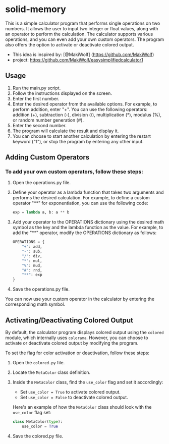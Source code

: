 # solid-memory

This is a simple calculator program that performs single operations on two numbers. It allows the user
to input two integer or float values, along with an operator to perform the calculation. The calculator
supports various operations, and you can even add your own custom operators. The program also offers the
option to activate or deactivate colored output.

 - This idea is inspired by: [@MakiWolf] (https://github.com/MakiWolf)
 - project: https://github.com/MakiWolf/easysimplifiedcalculator1

## Usage

1. Run the main.py script.
2. Follow the instructions displayed on the screen.
3. Enter the first number.
4. Enter the desired operator from the available options. For example, to perform addition, enter "+". You
   can use the following operators: addition (+), subtraction (-), division (/), multiplication (*),
   modulus (%), or random number generation (#).
5. Enter the second number.
6. The program will calculate the result and display it.
7. You can choose to start another calculation by entering the restart keyword ("1"), or stop the program
   by entering any other input.

## Adding Custom Operators

### To add your own custom operators, follow these steps:

1. Open the operations.py file.
2. Define your operator as a lambda function that takes two arguments and performs the desired calculation. For example, to define a custom operator "**" for exponentiation, you can
   use the following code:

     ```python
     exp = lambda a, b: a ** b
     ```

3. Add your operator to the OPERATIONS dictionary using the desired math symbol as the key and the lambda function as the value. For example, to add the "**" operator, modify the
   OPERATIONS dictionary as follows:

    ```python
    OPERATIONS = {
        "+": add,
        "-": sub,
        "/": div,
        "*": mul,
        "%": mud,
        "#": rnd,
        "**": exp
    }
    ```

4. Save the operations.py file.

You can now use your custom operator in the calculator by entering the corresponding math symbol.

## Activating/Deactivating Colored Output

By default, the calculator program displays colored output using the `colored` module, which internally uses `colorama`. However, you can choose to activate or deactivate colored output by modifying the program.

To set the flag for color activation or deactivation, follow these steps:

1. Open the `colored.py` file.
2. Locate the `MetaColor` class definition.
3. Inside the `MetaColor` class, find the `use_color` flag and set it accordingly:
   - Set `use_color = True` to activate colored output.
   - Set `use_color = False` to deactivate colored output.

   Here's an example of how the `MetaColor` class should look with the `use_color` flag set:

    ```python
    class MetaColor(type):
        use_color = True
    ```

4. Save the colored.py file.
